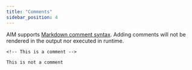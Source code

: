 ```yaml
---
title: "Comments"
sidebar_position: 4
---
```


AIM supports [Markdown comment syntax](https://spec.commonmark.org/0.30/#example-624). Adding comments will not be rendered in the output nor executed in runtime.

```aim
<!-- This is a comment -->

This is not a comment
```
